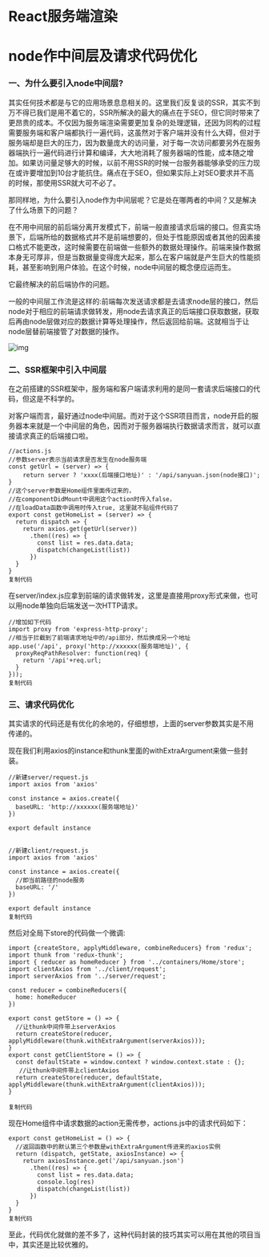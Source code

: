 # React服务端渲染

# node作中间层及请求代码优化

### 一、为什么要引入node中间层?

其实任何技术都是与它的应用场景息息相关的。这里我们反复谈的SSR，其实不到万不得已我们是用不着它的，SSR所解决的最大的痛点在于SEO，但它同时带来了更昂贵的成本。不仅因为服务端渲染需要更加复杂的处理逻辑，还因为同构的过程需要服务端和客户端都执行一遍代码，这虽然对于客户端并没有什么大碍，但对于服务端却是巨大的压力，因为数量庞大的访问量，对于每一次访问都要另外在服务器端执行一遍代码进行计算和编译，大大地消耗了服务器端的性能，成本随之增加。如果访问量足够大的时候，以前不用SSR的时候一台服务器能够承受的压力现在或许要增加到10台才能抗住。痛点在于SEO，但如果实际上对SEO要求并不高的时候，那使用SSR就大可不必了。

那同样地，为什么要引入node作为中间层呢？它是处在哪两者的中间？又是解决了什么场景下的问题？

在不用中间层的前后端分离开发模式下，前端一般直接请求后端的接口。但真实场景下，后端所给的数据格式并不是前端想要的，但处于性能原因或者其他的因素接口格式不能更改，这时候需要在前端做一些额外的数据处理操作。前端来操作数据本身无可厚非，但是当数据量变得庞大起来，那么在客户端就是产生巨大的性能损耗，甚至影响到用户体验。在这个时候，node中间层的概念便应运而生。

它最终解决的前后端协作的问题。

一般的中间层工作流是这样的:前端每次发送请求都是去请求node层的接口，然后node对于相应的前端请求做转发，用node去请求真正的后端接口获取数据，获取后再由node层做对应的数据计算等处理操作，然后返回给前端。这就相当于让node层替前端接管了对数据的操作。



![img](https://user-gold-cdn.xitu.io/2019/7/5/16bbff86c9c72be5?imageView2/0/w/1280/h/960/format/webp/ignore-error/1)



### 二、SSR框架中引入中间层

在之前搭建的SSR框架中，服务端和客户端请求利用的是同一套请求后端接口的代码，但这是不科学的。

对客户端而言，最好通过node中间层。而对于这个SSR项目而言，node开启的服务器本来就是一个中间层的角色，因而对于服务器端执行数据请求而言，就可以直接请求真正的后端接口啦。

```
//actions.js
//参数server表示当前请求是否发生在node服务端
const getUrl = (server) => {
    return server ? 'xxxx(后端接口地址)' : '/api/sanyuan.json(node接口)';
}
//这个server参数是Home组件里面传过来的，
//在componentDidMount中调用这个action时传入false，
//在loadData函数中调用时传入true, 这里就不贴组件代码了
export const getHomeList = (server) => {
  return dispatch => {
    return axios.get(getUrl(server))
      .then((res) => {
        const list = res.data.data;
        dispatch(changeList(list))
      })
  }
}
复制代码

```

在server/index.js应拿到前端的请求做转发，这里是直接用proxy形式来做，也可以用node单独向后端发送一次HTTP请求。

```
//增加如下代码
import proxy from 'express-http-proxy';
//相当于拦截到了前端请求地址中的/api部分，然后换成另一个地址
app.use('/api', proxy('http://xxxxxx(服务端地址)', {
  proxyReqPathResolver: function(req) {
    return '/api'+req.url;
  }
}));
复制代码

```

### 三、请求代码优化

其实请求的代码还是有优化的余地的，仔细想想，上面的server参数其实是不用传递的。

现在我们利用axios的instance和thunk里面的withExtraArgument来做一些封装。

```
//新建server/request.js
import axios from 'axios'

const instance = axios.create({
  baseURL: 'http://xxxxxx(服务端地址)'
})

export default instance


//新建client/request.js
import axios from 'axios'

const instance = axios.create({
  //即当前路径的node服务
  baseURL: '/'
})

export default instance
复制代码

```

然后对全局下store的代码做一个微调:

```
import {createStore, applyMiddleware, combineReducers} from 'redux';
import thunk from 'redux-thunk';
import { reducer as homeReducer } from '../containers/Home/store';
import clientAxios from '../client/request';
import serverAxios from '../server/request';

const reducer = combineReducers({
  home: homeReducer
})

export const getStore = () => {
  //让thunk中间件带上serverAxios
  return createStore(reducer, applyMiddleware(thunk.withExtraArgument(serverAxios)));
}
export const getClientStore = () => {
  const defaultState = window.context ? window.context.state : {};
   //让thunk中间件带上clientAxios
  return createStore(reducer, defaultState, applyMiddleware(thunk.withExtraArgument(clientAxios)));
}

复制代码

```

现在Home组件中请求数据的action无需传参，actions.js中的请求代码如下：

```
export const getHomeList = () => {
  //返回函数中的默认第三个参数是withExtraArgument传进来的axios实例
  return (dispatch, getState, axiosInstance) => {
    return axiosInstance.get('/api/sanyuan.json')
      .then((res) => {
        const list = res.data.data;
        console.log(res)
        dispatch(changeList(list))
      })
  }
}
复制代码

```

至此，代码优化就做的差不多了，这种代码封装的技巧其实可以用在其他的项目当中，其实还是比较优雅的。